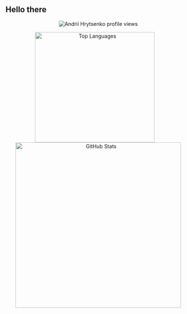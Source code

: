 ## Hello there 

<p align="center">
  <!-- Stats counter on top, centered -->
  <img src="https://u8views.com/api/v1/github/profiles/73461908/views/day-week-month-total-count.svg" alt="Andrii Hrytsenko profile views" />
</p>

<p align="center">
  <!-- Two charts side-by-side -->
  <img src="https://github-readme-stats.vercel.app/api/top-langs/?username=anryts&layout=compact&hide=jupyter%20notebook,bash,html,sql,css,javascript,dockerfile,cmake,makefile,powershell,scss,shell" alt="Top Languages" width="325" height="300" style="display: inline-block; margin-right: 20px;" />
  <img src="https://github-readme-stats.vercel.app/api?username=anryts&show_icons=true&count_private=true&hide_title=true" alt="GitHub Stats" width="450" style="display: inline-block;" />
</p>

